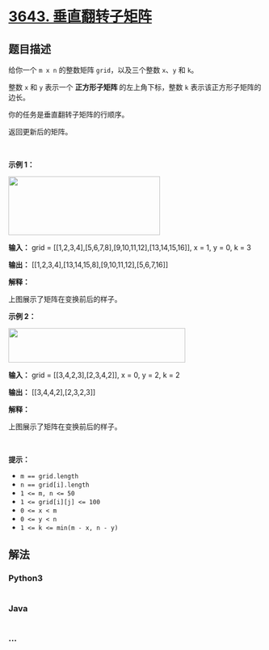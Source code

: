 # [3643. 垂直翻转子矩阵](https://leetcode.cn/problems/flip-square-submatrix-vertically)

## 题目描述

<!-- 这里写题目描述 -->

<p>给你一个 <code>m x n</code> 的整数矩阵 <code>grid</code>，以及三个整数 <code>x</code>、<code>y</code> 和 <code>k</code>。</p>

<p>整数 <code>x</code> 和 <code>y</code> 表示一个&nbsp;<strong>正方形子矩阵&nbsp;</strong>的左上角下标，整数 <code>k</code> 表示该正方形子矩阵的边长。</p>

<p>你的任务是垂直翻转子矩阵的行顺序。</p>

<p>返回更新后的矩阵。</p>

<p>&nbsp;</p>

<p><strong class="example">示例 1：</strong></p>
<img alt="" src="https://assets.leetcode.com/uploads/2025/07/20/gridexmdrawio.png" style="width: 300px; height: 116px;" />
<div class="example-block">
<p><strong>输入：</strong> <span class="example-io">grid = </span>[[1,2,3,4],[5,6,7,8],[9,10,11,12],[13,14,15,16]]<span class="example-io">, x = 1, y = 0, k = 3</span></p>

<p><strong>输出：</strong> <span class="example-io">[[1,2,3,4],[13,14,15,8],[9,10,11,12],[5,6,7,16]]</span></p>

<p><strong>解释：</strong></p>

<p>上图展示了矩阵在变换前后的样子。</p>
</div>

<p><strong class="example">示例 2：</strong></p>
<img alt="" src="https://assets.leetcode.com/uploads/2025/07/20/gridexm2drawio.png" style="width: 350px; height: 68px;" />
<div class="example-block">
<p><strong>输入：</strong> <span class="example-io">grid = [[3,4,2,3],[2,3,4,2]], x = 0, y = 2, k = 2</span></p>

<p><strong>输出：</strong> <span class="example-io">[[3,4,4,2],[2,3,2,3]]</span></p>

<p><strong>解释：</strong></p>

<p>上图展示了矩阵在变换前后的样子。</p>
</div>

<p>&nbsp;</p>

<p><strong>提示：</strong></p>

<ul>
	<li><code>m == grid.length</code></li>
	<li><code>n == grid[i].length</code></li>
	<li><code>1 &lt;= m, n &lt;= 50</code></li>
	<li><code>1 &lt;= grid[i][j] &lt;= 100</code></li>
	<li><code>0 &lt;= x &lt; m</code></li>
	<li><code>0 &lt;= y &lt; n</code></li>
	<li><code>1 &lt;= k &lt;= min(m - x, n - y)</code></li>
</ul>


## 解法

<!-- 这里可写通用的实现逻辑 -->

<!-- tabs:start -->

### **Python3**

<!-- 这里可写当前语言的特殊实现逻辑 -->

```python

```

### **Java**

<!-- 这里可写当前语言的特殊实现逻辑 -->

```java

```

### **...**

```

```

<!-- tabs:end -->
